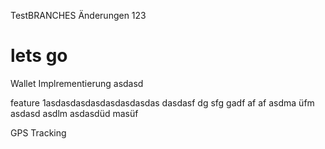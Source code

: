 TestBRANCHES
Änderungen 123
# lets go

Wallet Implrementierung
asdasd

feature 1asdasdasdasdasdasdasdas
dasdasf dg sfg         gadf af af
asdma üfm asdasd
asdlm asdasdüd masüf

GPS Tracking